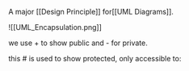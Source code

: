 A major [[Design Principle]] for[[UML Diagrams]].

![[UML_Encapsulation.png]]

we use + to show public and - for private.

this # is used to show protected, only accessible to:
